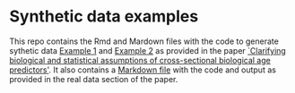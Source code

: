 # Synthetic data examples 
This repo contains the Rmd and Mardown files with the code to generate sythetic data [Example 1](Example1.md) and [Example 2](Example1.md) as provided in the paper [`Clarifying biological and statistical assumptions of cross-sectional biological age predictors'](https://link.springer.com/article/10.1186/s12874-024-02181-x). It also contains a [Markdown file](Analysis_LLS_partoffs_knitversion.md) with the code and output as provided in the real data section of the paper. 
